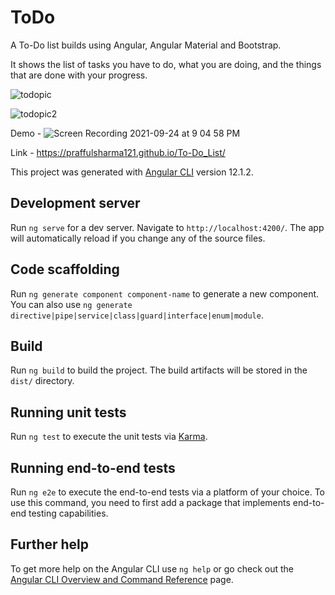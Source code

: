 # ToDo

A To-Do list builds using Angular, Angular Material and Bootstrap.


It shows the list of tasks you have to do, what you are doing, and the things that are done with your progress.

![todopic](https://user-images.githubusercontent.com/63968420/134770553-7b523c79-5d1b-4f9c-9298-c462dd862932.png)

![todopic2](https://user-images.githubusercontent.com/63968420/134770556-f28d4750-3be4-466a-90da-5af88a217dcd.png)

Demo - 
![Screen Recording 2021-09-24 at 9 04 58 PM](https://user-images.githubusercontent.com/63968420/134770584-f74ea461-400e-4c4f-a396-d21f43e0c4f3.gif)

Link -  https://praffulsharma121.github.io/To-Do_List/



This project was generated with [Angular CLI](https://github.com/angular/angular-cli) version 12.1.2.

## Development server

Run `ng serve` for a dev server. Navigate to `http://localhost:4200/`. The app will automatically reload if you change any of the source files.

## Code scaffolding

Run `ng generate component component-name` to generate a new component. You can also use `ng generate directive|pipe|service|class|guard|interface|enum|module`.

## Build

Run `ng build` to build the project. The build artifacts will be stored in the `dist/` directory.

## Running unit tests

Run `ng test` to execute the unit tests via [Karma](https://karma-runner.github.io).

## Running end-to-end tests

Run `ng e2e` to execute the end-to-end tests via a platform of your choice. To use this command, you need to first add a package that implements end-to-end testing capabilities.

## Further help

To get more help on the Angular CLI use `ng help` or go check out the [Angular CLI Overview and Command Reference](https://angular.io/cli) page.
